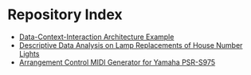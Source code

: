 # Repository Index

- [Data-Context-Interaction Architecture Example](https://github.com/lightcaurby/Code-DCI)
- [Descriptive Data Analysis on Lamp Replacements of House Number Lights](https://github.com/lightcaurby/Code-Daylight)
- [Arrangement Control MIDI Generator for Yamaha PSR-S975](https://github.com/lightcaurby/Code-MidiGen)
